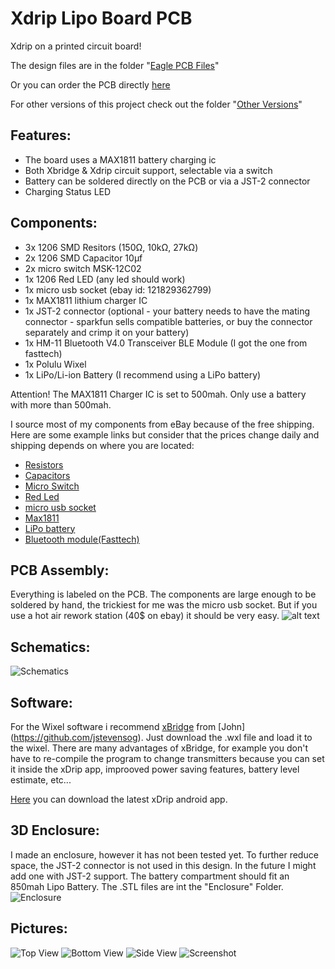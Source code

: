 # Xdrip Lipo Board PCB
Xdrip on a printed circuit board!

The design files are in the folder "[Eagle PCB Files](https://github.com/mzst123/Xdrip-Lipo-Board/tree/master/Eagle%20PCB%20Files)"

Or you can order the PCB directly [here](https://oshpark.com/shared_projects/IuYnoGB9)

For other versions of this project check out the folder "[Other Versions](https://github.com/mzst123/Xdrip-Lipo-Board/tree/master/Other%20Versions)"

## Features:

- The board uses a MAX1811 battery charging ic
- Both Xbridge & Xdrip circuit support, selectable via a switch
- Battery can be soldered directly on the PCB or via a JST-2 connector
- Charging Status LED

## Components:

- 3x 1206 SMD Resitors (150Ω, 10kΩ, 27kΩ)
- 2x 1206 SMD Capacitor 10μf
- 2x micro switch MSK-12C02
- 1x 1206 Red LED (any led should work)
- 1x micro usb socket (ebay id: 121829362799)
- 1x MAX1811 lithium charger IC
- 1x JST-2 connector (optional - your battery needs to have the mating connector - sparkfun sells compatible batteries, or buy the connector separately and crimp it on your battery)
- 1x HM-11 Bluetooth V4.0 Transceiver BLE Module (I got the one from fasttech)
- 1x Polulu Wixel
- 1x LiPo/Li-ion Battery (I recommend using a LiPo battery)

Attention! The MAX1811 Charger IC is set to 500mah. Only use a battery with more than 500mah.

I source most of my components from eBay because of the free shipping. Here are some example links but consider that the prices change daily and shipping depends on where you are located:
- [Resistors](http://www.ebay.com/itm/100pcs-1-4W-watt-1206-SMT-SMD-Chip-Resistor-from-0-ohm-to-10M-ohm-1-/252380762812?var=&hash=item3ac310d2bc:m:msXv_-i2Opl1RPDANdY3cMw)
- [Capacitors](http://www.ebay.com/itm/12pcs-1206-smd-tantalum-capacitor-16v-10uf-106-10-3216-a-type-ic-diy-develop-d1-/331840663464?hash=item4d433eafa8:g:MpYAAOSwubRXFXfc)
- [Micro Switch](http://www.ebay.com/itm/20-pcs-MSK-12C02-Mini-SPDT-1P2T-Slide-Switch-On-Off-SMD-7-Pin-For-MP3-MP4-/161857451517?hash=item25af74b5fd:g:e1IAAOSwl9BWHbT4)
- [Red Led](http://www.ebay.com/itm/10-x-1206-RED-Super-Bright-LED-Chip-SMD-SMT-Bulb-Lamp-Light-High-Brightness-RoHs-/191231419928?hash=item2c8647e618:g:O3sAAOSw9N1Vo3OF&vxp=mtr)
- [micro usb socket](http://www.ebay.com/itm/2015-New-10Pcs-Micro-USB-B-Female-5Pin-SMT-Socket-Connector-Hot-Sale-MO-/401091696043?hash=item5d62ed95ab:g:R2kAAOSwDNdVpfv5)
- [Max1811](http://www.ebay.com/itm/1PCS-USB-LI-CHARGER-IC-MAXIM-SOP-8-MAX1811ESA-MAX1811ESA-MAX1811ESA-T-/272041007390?hash=item3f56e8591e:g:rx0AAOSwAYtWPgb~)
- [LiPo battery](http://www.ebay.com/itm/3-7V-850mAh-Lipo-Polymer-li-ion-Battery-703040-for-cell-phone-Camera-DVD-GPS-PAD-/111909510772?hash=item1a0e539e74:g:FAoAAOSwFNZWxojb)
- [Bluetooth module(Fasttech)](https://www.fasttech.com/product/1740900-hm-11-bluetooth-v4-0-transceiver-ble-module)


## PCB Assembly:

Everything is labeled on the PCB. The components are large enough to be soldered by hand, the trickiest for me was the micro usb socket. But if you use a hot air rework station (40$ on ebay) it should be very easy.
![alt text](https://github.com/mzst123/Xdrip-Lipo-Board/blob/master/Images/PCB%20Layout.png)


## Schematics:

![Schematics](https://github.com/mzst123/Xdrip-Lipo-Board/blob/master/Images/Schematics.png)

## Software:
For the Wixel software i recommend [xBridge](https://github.com/jstevensog/wixel-sdk/tree/master/apps/xBridge2) from [John] (https://github.com/jstevensog). Just download the .wxl file and load it to the wixel. There are many advantages of xBridge, for example you don't have to re-compile the program to change transmitters because you can set it inside the xDrip app, improoved power saving features, battery level estimate, etc...

[Here](https://github.com/StephenBlackWasAlreadyTaken/xDrip/wiki/xdrip-beta) you can download the latest xDrip android app.

## 3D Enclosure:

I made an enclosure, however it has not been tested yet. To further reduce space, the JST-2 connector is not used in this design. In the future I might add one with JST-2 support. The battery compartment should fit an 850mah Lipo Battery. The .STL files are int the "Enclosure" Folder.
![Enclosure](https://github.com/mzst123/Xdrip-Lipo-Board/blob/master/Images/3D_render.png)

## Pictures:

![Top View](https://github.com/mzst123/Xdrip-Lipo-Board/blob/master/Images/Top.JPG)
![Bottom View](https://github.com/mzst123/Xdrip-Lipo-Board/blob/master/Images/Bottom.JPG)
![Side View](https://github.com/mzst123/Xdrip-Lipo-Board/blob/master/Images/Side.JPG)
![Screenshot](https://github.com/mzst123/Xdrip-Lipo-Board/blob/master/Images/Screenshot.png)